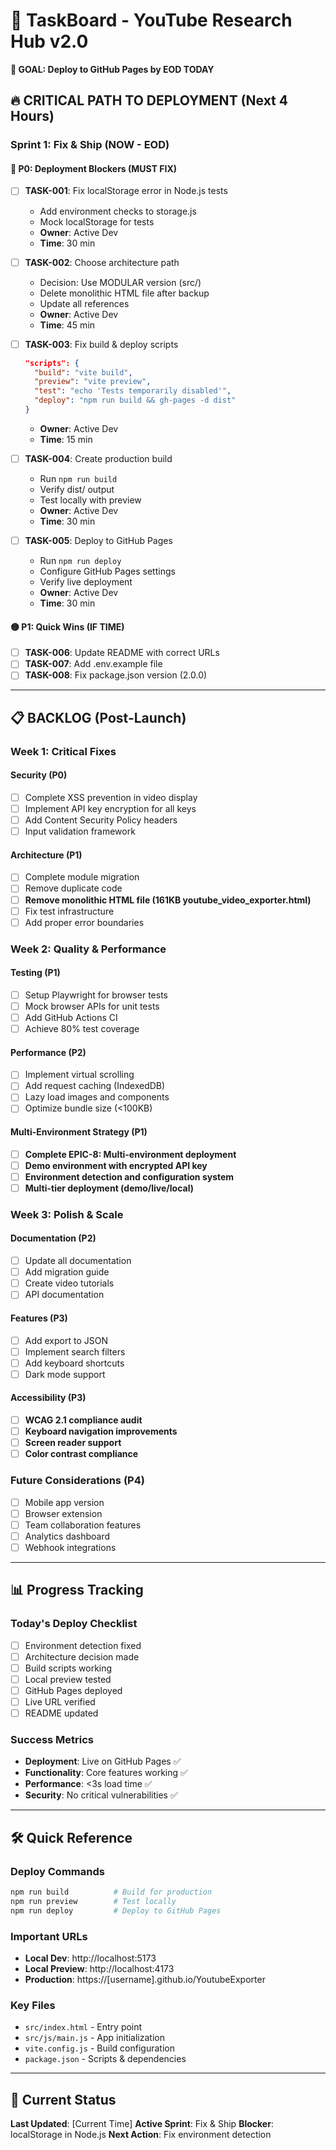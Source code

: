 # 🚀 TaskBoard - YouTube Research Hub v2.0

**🎯 GOAL: Deploy to GitHub Pages by EOD TODAY**

## 🔥 CRITICAL PATH TO DEPLOYMENT (Next 4 Hours)

### Sprint 1: Fix & Ship (NOW - EOD)

#### 🚨 P0: Deployment Blockers (MUST FIX)
- [ ] **TASK-001**: Fix localStorage error in Node.js tests
  - Add environment checks to storage.js
  - Mock localStorage for tests
  - **Owner**: Active Dev
  - **Time**: 30 min

- [ ] **TASK-002**: Choose architecture path
  - Decision: Use MODULAR version (src/)
  - Delete monolithic HTML file after backup
  - Update all references
  - **Owner**: Active Dev  
  - **Time**: 45 min

- [ ] **TASK-003**: Fix build & deploy scripts
  ```json
  "scripts": {
    "build": "vite build",
    "preview": "vite preview",
    "test": "echo 'Tests temporarily disabled'",
    "deploy": "npm run build && gh-pages -d dist"
  }
  ```
  - **Owner**: Active Dev
  - **Time**: 15 min

- [ ] **TASK-004**: Create production build
  - Run `npm run build`
  - Verify dist/ output
  - Test locally with preview
  - **Owner**: Active Dev
  - **Time**: 30 min

- [ ] **TASK-005**: Deploy to GitHub Pages
  - Run `npm run deploy`
  - Configure GitHub Pages settings
  - Verify live deployment
  - **Owner**: Active Dev
  - **Time**: 30 min

#### 🟡 P1: Quick Wins (IF TIME)
- [ ] **TASK-006**: Update README with correct URLs
- [ ] **TASK-007**: Add .env.example file
- [ ] **TASK-008**: Fix package.json version (2.0.0)

---

## 📋 BACKLOG (Post-Launch)

### Week 1: Critical Fixes
#### Security (P0)
- [ ] Complete XSS prevention in video display
- [ ] Implement API key encryption for all keys
- [ ] Add Content Security Policy headers
- [ ] Input validation framework

#### Architecture (P1)
- [ ] Complete module migration
- [ ] Remove duplicate code
- [ ] **Remove monolithic HTML file (161KB youtube_video_exporter.html)**
- [ ] Fix test infrastructure
- [ ] Add proper error boundaries

### Week 2: Quality & Performance
#### Testing (P1)
- [ ] Setup Playwright for browser tests
- [ ] Mock browser APIs for unit tests
- [ ] Add GitHub Actions CI
- [ ] Achieve 80% test coverage

#### Performance (P2)
- [ ] Implement virtual scrolling
- [ ] Add request caching (IndexedDB)
- [ ] Lazy load images and components
- [ ] Optimize bundle size (<100KB)

#### Multi-Environment Strategy (P1)
- [ ] **Complete EPIC-8: Multi-environment deployment**
- [ ] **Demo environment with encrypted API key**
- [ ] **Environment detection and configuration system**
- [ ] **Multi-tier deployment (demo/live/local)**

### Week 3: Polish & Scale
#### Documentation (P2)
- [ ] Update all documentation
- [ ] Add migration guide
- [ ] Create video tutorials
- [ ] API documentation

#### Features (P3)
- [ ] Add export to JSON
- [ ] Implement search filters
- [ ] Add keyboard shortcuts
- [ ] Dark mode support

#### Accessibility (P3)
- [ ] **WCAG 2.1 compliance audit**
- [ ] **Keyboard navigation improvements**
- [ ] **Screen reader support**
- [ ] **Color contrast compliance**

### Future Considerations (P4)
- [ ] Mobile app version
- [ ] Browser extension
- [ ] Team collaboration features
- [ ] Analytics dashboard
- [ ] Webhook integrations

---

## 📊 Progress Tracking

### Today's Deploy Checklist
- [ ] Environment detection fixed
- [ ] Architecture decision made
- [ ] Build scripts working
- [ ] Local preview tested
- [ ] GitHub Pages deployed
- [ ] Live URL verified
- [ ] README updated

### Success Metrics
- **Deployment**: Live on GitHub Pages ✅
- **Functionality**: Core features working ✅
- **Performance**: <3s load time ✅
- **Security**: No critical vulnerabilities ✅

---

## 🛠️ Quick Reference

### Deploy Commands
```bash
npm run build          # Build for production
npm run preview        # Test locally
npm run deploy         # Deploy to GitHub Pages
```

### Important URLs
- **Local Dev**: http://localhost:5173
- **Local Preview**: http://localhost:4173
- **Production**: https://[username].github.io/YoutubeExporter

### Key Files
- `src/index.html` - Entry point
- `src/js/main.js` - App initialization
- `vite.config.js` - Build configuration
- `package.json` - Scripts & dependencies

---

## 🔧 Current Status
**Last Updated**: [Current Time]
**Active Sprint**: Fix & Ship
**Blocker**: localStorage in Node.js
**Next Action**: Fix environment detection
